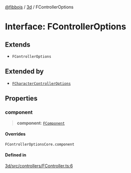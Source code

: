 [@fibbojs](/api/index) / [3d](/api/3d) / FControllerOptions

# Interface: FControllerOptions

## Extends

- `FControllerOptions`

## Extended by

- [`FCharacterControllerOptions`](FCharacterControllerOptions.md)

## Properties

### component

> **component**: [`FComponent`](../classes/FComponent.md)

#### Overrides

`FControllerOptionsCore.component`

#### Defined in

[3d/src/controllers/FController.ts:6](https://github.com/fibbojs/fibbo/blob/fe513db46f793b2520946de03583c9b4464b47bc/packages/3d/src/controllers/FController.ts#L6)

